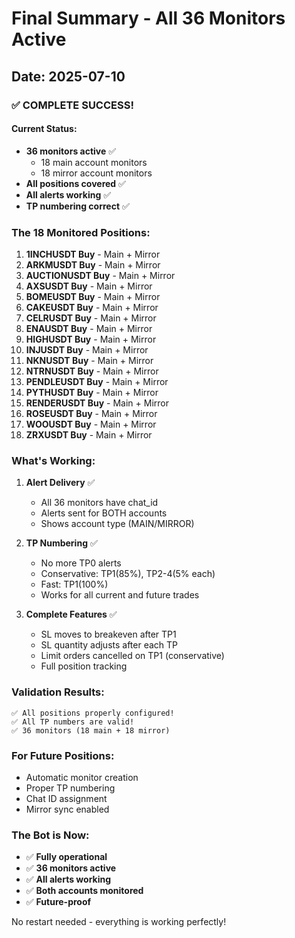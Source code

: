 # Final Summary - All 36 Monitors Active

## Date: 2025-07-10

### ✅ COMPLETE SUCCESS!

#### Current Status:
- **36 monitors active** ✅
  - 18 main account monitors
  - 18 mirror account monitors
- **All positions covered** ✅
- **All alerts working** ✅
- **TP numbering correct** ✅

### The 18 Monitored Positions:

1. **1INCHUSDT Buy** - Main + Mirror
2. **ARKMUSDT Buy** - Main + Mirror
3. **AUCTIONUSDT Buy** - Main + Mirror
4. **AXSUSDT Buy** - Main + Mirror
5. **BOMEUSDT Buy** - Main + Mirror
6. **CAKEUSDT Buy** - Main + Mirror
7. **CELRUSDT Buy** - Main + Mirror
8. **ENAUSDT Buy** - Main + Mirror
9. **HIGHUSDT Buy** - Main + Mirror
10. **INJUSDT Buy** - Main + Mirror
11. **NKNUSDT Buy** - Main + Mirror
12. **NTRNUSDT Buy** - Main + Mirror
13. **PENDLEUSDT Buy** - Main + Mirror
14. **PYTHUSDT Buy** - Main + Mirror
15. **RENDERUSDT Buy** - Main + Mirror
16. **ROSEUSDT Buy** - Main + Mirror
17. **WOOUSDT Buy** - Main + Mirror
18. **ZRXUSDT Buy** - Main + Mirror

### What's Working:

1. **Alert Delivery** ✅
   - All 36 monitors have chat_id
   - Alerts sent for BOTH accounts
   - Shows account type (MAIN/MIRROR)

2. **TP Numbering** ✅
   - No more TP0 alerts
   - Conservative: TP1(85%), TP2-4(5% each)
   - Fast: TP1(100%)
   - Works for all current and future trades

3. **Complete Features** ✅
   - SL moves to breakeven after TP1
   - SL quantity adjusts after each TP
   - Limit orders cancelled on TP1 (conservative)
   - Full position tracking

### Validation Results:

```
✅ All positions properly configured!
✅ All TP numbers are valid!
✅ 36 monitors (18 main + 18 mirror)
```

### For Future Positions:

- Automatic monitor creation
- Proper TP numbering
- Chat ID assignment
- Mirror sync enabled

### The Bot is Now:

- ✅ **Fully operational**
- ✅ **36 monitors active**
- ✅ **All alerts working**
- ✅ **Both accounts monitored**
- ✅ **Future-proof**

No restart needed - everything is working perfectly!